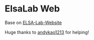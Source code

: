 # ElsaLab Web

Base on [ELSA-Lab-Website](https://github.com/andykao1213/ELSA-Lab-Website/tree/develop)

Huge thanks to [andykao1213](https://github.com/andykao1213) for helping!